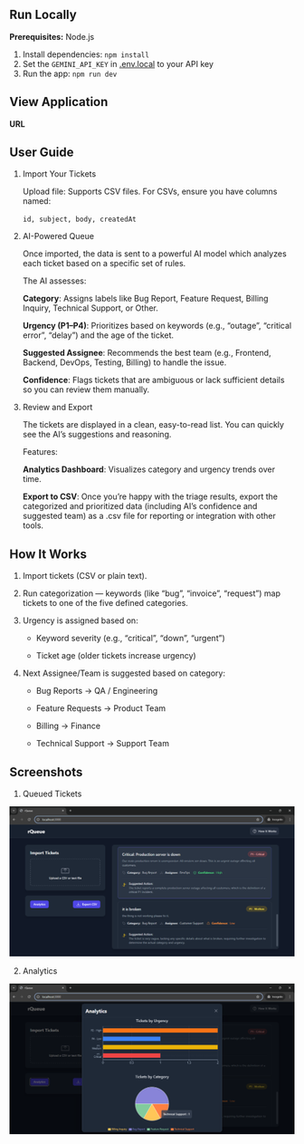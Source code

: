 ## Run Locally

**Prerequisites:**  Node.js

1. Install dependencies:
   `npm install`
2. Set the `GEMINI_API_KEY` in [.env.local](.env.local) to your API key
3. Run the app:
   `npm run dev`

## View Application

**URL**

## User Guide

1. Import Your Tickets

   Upload file:
   Supports CSV files.
   For CSVs, ensure you have columns named:

   `id, subject, body, createdAt`

2. AI-Powered Queue

   Once imported, the data is sent to a powerful AI model which analyzes each ticket based on a specific set of rules.

   The AI assesses:

   **Category**: Assigns labels like Bug Report, Feature Request, Billing Inquiry, Technical Support, or Other.

   **Urgency (P1–P4)**: Prioritizes based on keywords (e.g., “outage”, “critical error”, “delay”) and the age of the ticket.

   **Suggested Assignee**: Recommends the best team (e.g., Frontend, Backend, DevOps, Testing, Billing) to handle the issue.

   **Confidence**: Flags tickets that are ambiguous or lack sufficient details so you can review them manually.

3. Review and Export

   The tickets are displayed in a clean, easy-to-read list. You can quickly see the AI’s suggestions and reasoning.

   Features:

   **Analytics Dashboard**:
   Visualizes category and urgency trends over time.

   **Export to CSV**:
   Once you’re happy with the triage results, export the categorized and prioritized data (including AI’s confidence and suggested team) as a .csv file for reporting or integration with other tools.

## How It Works

1. Import tickets (CSV or plain text).

2. Run categorization — keywords (like “bug”, “invoice”, “request”) map tickets to one of the five defined categories.

3. Urgency is assigned based on:

   - Keyword severity (e.g., “critical”, “down”, “urgent”)

   - Ticket age (older tickets increase urgency)

4. Next Assignee/Team is suggested based on category:

   - Bug Reports → QA / Engineering

   - Feature Requests → Product Team

   - Billing → Finance

   - Technical Support → Support Team


## Screenshots

1. Queued Tickets

![Queued Tickets](image.png)

2. Analytics

![Analytics](image-1.png)